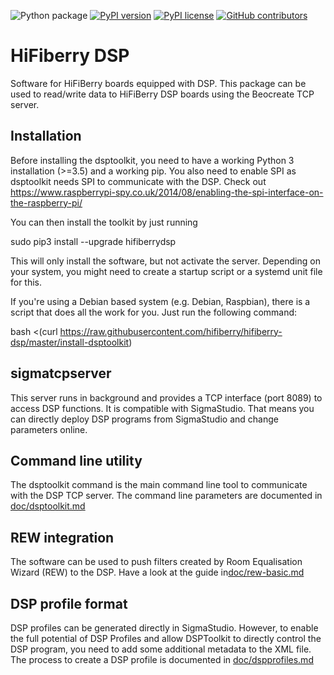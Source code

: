 ![Python package](https://github.com/hifiberry/hifiberry-dsp/workflows/Python%20package/badge.svg)
[![PyPI version](https://badge.fury.io/py/hifiberrydsp.svg)](https://badge.fury.io/py/hifiberrydsp)
[![PyPI license](https://img.shields.io/pypi/l/ansicolortags.svg)](https://pypi.python.org/pypi/ansicolortags/)
[![GitHub contributors](https://img.shields.io/github/contributors/Naereen/StrapDown.js.svg)](https://GitHub.com/Naereen/StrapDown.js/graphs/contributors/)

# HiFiberry DSP

Software for HiFiBerry boards equipped with DSP. This package can be 
used to read/write data to HiFiBerry DSP boards using the Beocreate TCP 
server.

## Installation

Before installing the dsptoolkit, you need to have a working Python 3
installation (>=3.5) and a working pip. You also need to enable SPI as
dsptoolkit needs SPI to communicate with the DSP.
Check out 
https://www.raspberrypi-spy.co.uk/2014/08/enabling-the-spi-interface-on-the-raspberry-pi/

You can then install the toolkit by just running

 sudo pip3 install --upgrade hifiberrydsp

This will only install the software, but not activate the server.
Depending on your system, you might need to create a startup script 
or a systemd unit file for this.

If you're using a Debian based system (e.g. Debian, Raspbian), there
is a script that does all the work for you. Just run the following 
command:

 bash <(curl https://raw.githubusercontent.com/hifiberry/hifiberry-dsp/master/install-dsptoolkit)


## sigmatcpserver

This server runs in background and provides a TCP interface (port 8089) 
to access DSP functions. It is compatible with SigmaStudio. That means 
you can directly deploy DSP programs from SigmaStudio and change 
parameters online.

## Command line utility

The dsptoolkit command is the main command line tool to communicate 
with the DSP TCP server. The command line parameters are documented
in [doc/dsptoolkit.md](doc/dsptoolkit.md)


## REW integration

The software can be used to push filters created by Room Equalisation 
Wizard (REW) to the DSP.
Have a look at the guide in[doc/rew-basic.md](doc/rew-basics.md)

## DSP profile format

DSP profiles can be generated directly in SigmaStudio. However, to 
enable the full potential of DSP Profiles and allow DSPToolkit to 
directly control the DSP program, you need to add some additional 
metadata to the XML file.
The process to create a DSP profile is documented in [doc/dspprofiles.md](/doc/dspprofiles.md)

